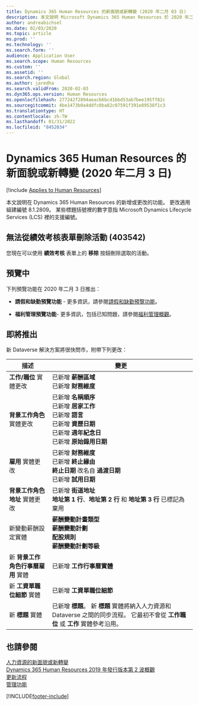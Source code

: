 ```yaml
---
title: Dynamics 365 Human Resources 的新面貌或新轉變 (2020 年二月 03 日)
description: 本文說明 Microsoft Dynamics 365 Human Resources 於 2020 年二月3 日新增或更改的功能。
author: andreabichsel
ms.date: 02/03/2020
ms.topic: article
ms.prod: ''
ms.technology: ''
ms.search.form: ''
audience: Application User
ms.search.scope: Human Resources
ms.custom: ''
ms.assetid: ''
ms.search.region: Global
ms.author: jaredha
ms.search.validFrom: 2020-02-03
ms.dyn365.ops.version: Human Resources
ms.openlocfilehash: 277242f2894aeacb6bcd1bbd53ab7bee195ff82c
ms.sourcegitcommit: 4be1473b0a4ddfc0ba82c07591f391e89538f1c3
ms.translationtype: HT
ms.contentlocale: zh-TW
ms.lasthandoff: 01/31/2022
ms.locfileid: "8452034"
---
```

# <a name="whats-new-or-changed-in-dynamics-365-human-resources-february-3-2020"></a>Dynamics 365 Human Resources 的新面貌或新轉變 (2020 年二月 3 日)

[!include [Applies to Human Resources](../includes/applies-to-hr.md)]



本文說明在 Dynamics 365 Human Resources 的新增或更改的功能。 更改適用組建編號 8.1.2809。 某些標題括號裡的數字意指 Microsoft Dynamics Lifecycle Services (LCS) 裡的支援編號。

## <a name="cant-remove-activities-from-performance-review-form-403542"></a>無法從績效考核表單刪除活動 (403542)

您現在可以使用 **績效考核** 表單上的 **移除** 按鈕刪除選取的活動。

## <a name="in-preview"></a>預覽中

下列預覽功能在 2020 年二月 3 日推出：

- **請假和缺勤預覽功能**  - 更多資訊，請參閱[請假和缺勤預覽功能](hr-leave-and-absence-overview.md?leave-and-absence-preview-features)。

- **福利管理預覽功能**- 更多資訊，包括已知問題，請參閱[福利管理概觀](hr-benefits-management-overview.md)。

## <a name="coming-soon"></a>即將推出

新 Dataverse 解決方案將很快問市，附帶下列更改：

| 描述 | 變更 |
| ----------------------------------------- | --- |
| **工作/職位** 實體更改 | 已新增 **薪酬區域**</br>已新增 **財務維度** |
| **背景工作角色** 實體更改 | 已新增 **名稱順序**</br>已新增 **居家工作**</br>已新增 **語言**</br>已新增 **資歷日期**</br>已新增 **週年紀念日**</br>已新增 **原始錄用日期** |
| **雇用** 實體更改 | 已新增 **財務維度**</br>已新增 **終止緣由**</br>**終止日期** 改名自 **過渡日期**</br>已新增 **試用日期** |
| **背景工作角色地址** 實體更改 | 已新增 **街道地址**</br>**地址第 1 行**、**地址第 2 行** 和 **地址第 3 行** 已標記為棄用 |
| 新變動薪酬設定實體 | **薪酬變動計畫類型**</br>**薪酬變動計劃**</br>**配股規則**</br>**薪酬變動計劃等級** |
| 新 **背景工作角色行事曆雇用** 實體 | 已新增 **工作行事曆實體** |
| 新 **工資單職位細節** 實體 | 已新增 **工資單職位細節** |
| 新 **標題** 實體 | 已新增 **標題**。 新 **標題** 實體將納入人力資源和 Dataverse 之間的同步流程。 它最初不會從 **工作職位** 或 **工作** 實體參考沿用。 |

## <a name="see-also"></a>也請參閱

[人力資源的新面貌或新轉變](hr-admin-whats-new.md)</br>
[Dynamics 365 Human Resources 2019 年發行版本第 2 波概觀](/dynamics365-release-plan/2019wave2/dynamics365-human-resources/)</br>
[更新流程](hr-admin-setup-update-process.md)</br>
[管理功能](hr-admin-manage-features.md)



[!INCLUDE[footer-include](../includes/footer-banner.md)]